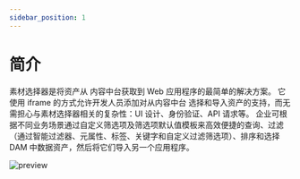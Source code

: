```yaml
---
sidebar_position: 1
---
```


# 简介

素材选择器是将资产从 内容中台获取到 Web 应用程序的最简单的解决方案。
它使用 iframe 的方式允许开发人员添加对从内容中台 选择和导入资产的支持，而无需担心与素材选择器相关的复杂性：UI 设计、身份验证、API 请求等。
企业可根据不同业务场景通过自定义筛选项及筛选项默认值模板来高效便捷的查询、过滤（通过智能过滤器、元属性、标签、关键字和自定义过滤筛选项）、排序和选择 DAM 中数据资产，然后将它们导入另一个应用程序。

![preview](img/material-selector.png)
